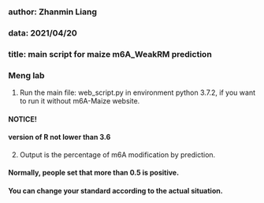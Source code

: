 ### author: Zhanmin Liang
### data: 2021/04/20
### title: main script for maize m6A_WeakRM prediction
### Meng lab

1. Run the main file: web_script.py in environment python 3.7.2, if you want to run it without m6A-Maize website.
#### NOTICE!
#### version of R not lower than 3.6

2. Output is the percentage of m6A modification by prediction. 
#### Normally, people set that more than 0.5 is positive.
#### You can change your standard according to the actual situation.
